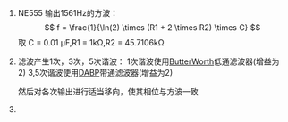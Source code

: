 1. NE555 输出1561Hz的方波：
    $$
    f = \frac{1}{\ln(2) \times (R1 + 2 \times R2) \times C}
    $$
    取 C = 0.01 μF,R1 = 1kΩ,R2 = 45.7106kΩ
2. 滤波产生1次，3次，5次谐波：
    1次谐波使用[ButterWorth](LowpassFilter-2ndOrderButterworth.pdf)低通滤波器(增益为2)
    3,5次谐波使用[DABP](mt-209_cn_DABP.pdf)带通滤波器(增益为2)
    
    然后对各次输出进行适当移向，使其相位与方波一致
3. 